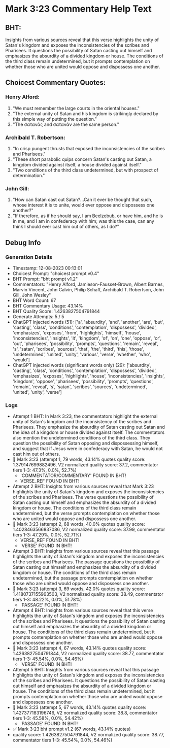 # Mark 3:23 Commentary Help Text

## BHT:
Insights from various sources reveal that this verse highlights the unity of Satan's kingdom and exposes the inconsistencies of the scribes and Pharisees. It questions the possibility of Satan casting out himself and emphasizes the absurdity of a divided kingdom or house. The conditions of the third class remain undetermined, but it prompts contemplation on whether those who are united would oppose and dispossess one another.

## Choicest Commentary Quotes:
### Henry Alford:
1. "We must remember the large courts in the oriental houses."
2. "The external unity of Satan and his kingdom is strikingly declared by this simple way of putting the question."
3. "The σατανᾶς and σατανᾶν are the same person."

### Archibald T. Robertson:
1. "In crisp pungent thrusts that exposed the inconsistencies of the scribes and Pharisees."
2. "These short parabolic quips concern Satan's casting out Satan, a kingdom divided against itself, a house divided against itself."
3. "Two conditions of the third class undetermined, but with prospect of determination."

### John Gill:
1. "How can Satan cast out Satan?...Can it ever be thought that such, whose interest it is to unite, would ever oppose and dispossess one another?" 
2. "If therefore, as if he should say, I am Beelzebub, or have him, and he is in me, and I am in confederacy with him; was this the case, can any think I should ever cast him out of others, as I do?"


## Debug Info
### Generation Details
- Timestamp: 12-08-2023 00:13:01
- Choicest Prompt: "choicest prompt v0.4"
- BHT Prompt: "bht prompt v1.2"
- Commentators: "Henry Alford, Jamieson-Fausset-Brown, Albert Barnes, Marvin Vincent, John Calvin, Philip Schaff, Archibald T. Robertson, John Gill, John Wesley"
- BHT Word Count: 67
- BHT Commentary Usage: 43.14%
- BHT Quality Score: 1.4263827504791844
- Generate Attempts: 5 / 5
- ChatGPT injected words (51):
	['a', 'absurdity', 'and', 'another', 'are', 'but', 'casting', 'class', 'conditions', 'contemplation', 'dispossess', 'divided', 'emphasizes', 'exposes', 'from', 'highlights', 'himself', 'house', 'inconsistencies', 'insights', 'it', 'kingdom', 'of', 'on', 'one', 'oppose', 'or', 'out', 'pharisees', 'possibility', 'prompts', 'questions', 'remain', 'reveal', 's', 'satan', 'scribes', 'sources', 'that', 'the', 'third', 'this', 'those', 'undetermined', 'united', 'unity', 'various', 'verse', 'whether', 'who', 'would']
- ChatGPT injected words (significant words only) (29):
	['absurdity', 'casting', 'class', 'conditions', 'contemplation', 'dispossess', 'divided', 'emphasizes', 'exposes', 'highlights', 'house', 'inconsistencies', 'insights', 'kingdom', 'oppose', 'pharisees', 'possibility', 'prompts', 'questions', 'remain', 'reveal', 's', 'satan', 'scribes', 'sources', 'undetermined', 'united', 'unity', 'verse']

### Logs
- Attempt 1 BHT: In Mark 3:23, the commentators highlight the external unity of Satan's kingdom and the inconsistency of the scribes and Pharisees. They emphasize the absurdity of Satan casting out Satan and the idea of a kingdom or house divided against itself. The commentators also mention the undetermined conditions of the third class. They question the possibility of Satan opposing and dispossessing himself, and suggest that if Jesus were in confederacy with Satan, he would not cast him out of others.
- 🔄 Mark 3:23 (attempt 1, 79 words, 43.14% quotes quality score: 1.379147699882496, V2 normalized quality score: 37.2, commentator tiers 1-3: 47.3%, 0.0%, 52.7%) 
	- 'COMMENTATOR/COMMENTARY' FOUND IN BHT! 
	- VERSE_REF FOUND IN BHT!
- Attempt 2 BHT: Insights from various sources reveal that Mark 3:23 highlights the unity of Satan's kingdom and exposes the inconsistencies of the scribes and Pharisees. The verse questions the possibility of Satan casting out himself and emphasizes the absurdity of a divided kingdom or house. The conditions of the third class remain undetermined, but the verse prompts contemplation on whether those who are united would oppose and dispossess one another.
- 🔄 Mark 3:23 (attempt 2, 68 words, 40.0% quotes quality score: 1.4028463566837086, V2 normalized quality score: 37.99, commentator tiers 1-3: 47.29%, 0.0%, 52.71%) 
	- VERSE_REF FOUND IN BHT! 
	- 'VERSE' FOUND IN BHT!
- Attempt 3 BHT: Insights from various sources reveal that this passage highlights the unity of Satan's kingdom and exposes the inconsistencies of the scribes and Pharisees. The passage questions the possibility of Satan casting out himself and emphasizes the absurdity of a divided kingdom or house. The conditions of the third class remain undetermined, but the passage prompts contemplation on whether those who are united would oppose and dispossess one another.
- 🔄 Mark 3:23 (attempt 3, 69 words, 42.0% quotes quality score: 1.4180737155963503, V2 normalized quality score: 38.49, commentator tiers 1-3: 48.22%, 0.0%, 51.78%) 
	- 'PASSAGE' FOUND IN BHT!
- Attempt 4 BHT: Insights from various sources reveal that this verse highlights the unity of Satan's kingdom and exposes the inconsistencies of the scribes and Pharisees. It questions the possibility of Satan casting out himself and emphasizes the absurdity of a divided kingdom or house. The conditions of the third class remain undetermined, but it prompts contemplation on whether those who are united would oppose and dispossess one another.
- 🔄 Mark 3:23 (attempt 4, 67 words, 43.14% quotes quality score: 1.4263827504791844, V2 normalized quality score: 38.77, commentator tiers 1-3: 45.54%, 0.0%, 54.46%) 
	- 'VERSE' FOUND IN BHT!
- Attempt 5 BHT: Insights from various sources reveal that this passage highlights the unity of Satan's kingdom and exposes the inconsistencies of the scribes and Pharisees. It questions the possibility of Satan casting out himself and emphasizes the absurdity of a divided kingdom or house. The conditions of the third class remain undetermined, but it prompts contemplation on whether those who are united would oppose and dispossess one another.
- 🔄 Mark 3:23 (attempt 5, 67 words, 43.14% quotes quality score: 1.427377183196746, V2 normalized quality score: 38.8, commentator tiers 1-3: 45.58%, 0.0%, 54.42%) 
	- 'PASSAGE' FOUND IN BHT!
- ✅ Mark 3:23 bht prompt v1.2 (67 words, 43.14% quotes)
- quality score: 1.4263827504791844, V2 normalized quality score: 38.77, commentator tiers 1-3: 45.54%, 0.0%, 54.46%)